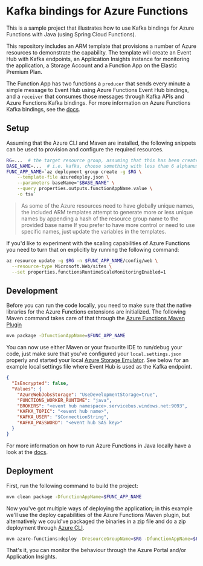# Kafka bindings for Azure Functions

This is a sample project that illustrates how to use Kafka bindings for Azure Functions with Java (using Spring Cloud Functions).

This repository includes an ARM template that provisions a number of Azure resources to demonstrate the capability. The template will create an Event Hub with Kafka endpoints, an Application Insights instance for monitoring the application, a Storage Account and a Function App on the Elastic Premium Plan.

The Function App has two functions a `producer` that sends every minute a simple message to Event Hub using Azure Functions Event Hub bindings, and a `receiver` that consumes those messages through Kafka APIs and Azure Functions Kafka bindings. For more information on Azure Functions Kafka bindings, see the [docs](https://github.com/Azure/azure-functions-kafka-extension).

## Setup

Assuming that the Azure CLI and Maven are installed, the following snippets can be used to provision and configure the required resources.

```bash
RG=...  # the target resource group, assuming that this has been created already
BASE_NAME=...  # i.e. kafka, choose something with less than 6 alphanumeric characters
FUNC_APP_NAME=`az deployment group create -g $RG \
    --template-file azuredeploy.json \
    --parameters baseName="$BASE_NAME" \
    --query properties.outputs.functionAppName.value \
    -o tsv`
```

> As some of the Azure resources need to have globally unique names, the included ARM templates attempt to
> generate more or less unique names by appending a hash of the resource group name to the provided base name
> If you prefer to have more control or need to use specific names, just update the variables in the templates.

If you'd like to experiment with the scaling capabilities of Azure Functions you need to turn that on explicitly by running the following command:

```bash
az resource update -g $RG -n $FUNC_APP_NAME/config/web \
  --resource-type Microsoft.Web/sites \
  --set properties.functionsRuntimeScaleMonitoringEnabled=1
```

## Development

Before you can run the code locally, you need to make sure that the native libraries for the Azure Functions extensions are initialized. The following Maven command takes care of that through the [Azure Functions Maven Plugin](https://github.com/microsoft/azure-maven-plugins/tree/master/azure-functions-maven-plugin)

```bash
mvn package -DfunctionAppName=$FUNC_APP_NAME
```

You can now use either Maven or your favourite IDE to run/debug your code, just make sure that you've configured your `local.settings.json` properly and started your local [Azure Storage Emulator](https://docs.microsoft.com/en-us/azure/storage/common/storage-use-emulator). See below for an example local settings file where Event Hub is used as the Kafka endpoint.

```json
{
  "IsEncrypted": false,
  "Values": {
    "AzureWebJobsStorage": "UseDevelopmentStorage=true",
    "FUNCTIONS_WORKER_RUNTIME": "java",
    "BROKERS": "<event hub namespace>.servicebus.windows.net:9093",
    "KAFKA_TOPIC": "<event hub name>",
    "KAFKA_USER": "$ConnectionString",
    "KAFKA_PASSWORD": "<event hub SAS key>"
  }
}
```

For more information on how to run Azure Functions in Java locally have a look at the [docs](https://docs.microsoft.com/en-us/azure/azure-functions/functions-reference-java?tabs=consumption).

## Deployment

First, run the following command to build the project:

```bash
mvn clean package -DfunctionAppName=$FUNC_APP_NAME
```

Now you've got multiple ways of deploying the application; in this example we'll use the deploy capabilities of the Azure Functions Maven plugin, but alternatively we could've packaged the binaries in a zip file and do a zip deployment through [Azure CLI](https://docs.microsoft.com/en-us/azure/azure-functions/deployment-zip-push#cli).

```bash
mvn azure-functions:deploy -DresourceGroupName=$RG -DfunctionAppName=$FUNCTION_APP_NAME
```

That's it, you can monitor the behaviour through the Azure Portal and/or Application Insights.
